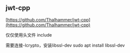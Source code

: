 ## jwt-cpp
[https://github.com/Thalhammer/jwt-cpp](https://github.com/Thalhammer/jwt-cpp)

仅仅使用头文件 include

需要连接-lcrypto，安装libssl-dev
sudo apt install libssl-dev
